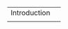 <!DOCTYPE html>
<html>
<head>
	<meta charset="UTF-8"/>
	<link rel="stylesheet" type="text/css" href="ddstyle.css"/>
	<title>A Digital Reading of Twentieth-Century Demography | Introduction</title>
	<script src="http://d3js.org/d3.v3.min.js"></script>
</head>

<body>
	<table>
	<tr><td id="ptitle" class="title">Introduction</td><td class="name" id="name"></td></tr>
	<tr><td id="pcontent" class="content"></td><td class="nav" id="nav"></td></tr>
	</table>
	<script type="text/javascript" src="title.js"></script>
	<script type="text/javascript" src="ddnav.js"></script>
	<script type="text/javascript" src="ddintro.js"></script>
</body>

</html>